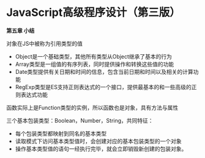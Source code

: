 # JavaScript高级程序设计（第三版）

**第五章 小结**

对象在JS中被称为引用类型的值

- Object是一个基础类型，其他所有类型从Object继承了基本的行为
- Array类型是一组值的有序列表，同时提供操作和转换这些值的功能
- Date类型提供有关日期和时间的信息，包含当前日期和时间以及相关的计算功能
- RegExp类型是ES支持正则表达式的一个接口，提供最基本的和一些高级的正则表达式功能

函数实际上是Function类型的实例，所以函数也是对象，具有方法与属性

三个基本包装类型：Boolean，Number，String，共同特征：

- 每个包装类型都映射到同名的基本类型
- 读取模式下访问基本类型值时，会创建对应的基本包装类型的一个对象
- 操作基本类型值的语句一经执行完毕，就会立即销毁新创建的包装对象。

